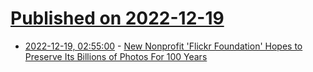 # [Published on 2022-12-19](index.md)

* [2022-12-19, 02:55:00](https://hardware.slashdot.org/story/22/12/19/0159212/new-nonprofit-flickr-foundation-hopes-to-preserve-its-billions-of-photos-for-100-years?utm_source=rss1.0mainlinkanon&utm_medium=feed) - [New Nonprofit 'Flickr Foundation' Hopes to Preserve Its Billions of Photos For 100 Years](https://hardware.slashdot.org/story/22/12/19/0159212/new-nonprofit-flickr-foundation-hopes-to-preserve-its-billions-of-photos-for-100-years?utm_source=rss1.0mainlinkanon&utm_medium=feed)
